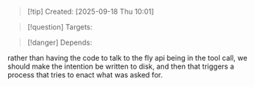 
>[!tip] Created: [2025-09-18 Thu 10:01]

>[!question] Targets: 

>[!danger] Depends: 

rather than having the code to talk to the fly api being in the tool call, we should make the intention be written to disk, and then that triggers a process that tries to enact what was asked for.